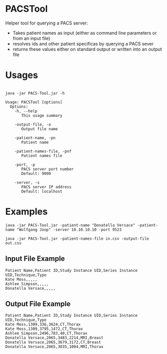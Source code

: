 # PACSTool

Helper tool for querying a PACS server:
* Takes patient names as input (either as command line parameters or from an input file)
* resolves ids and other patient specificas by querying a PACS sever
* returns these values either on standard output or written into an output file

# Usages

```

java -jar PACS-Tool.jar -h

Usage: PACSTool [options]
  Options:
    -h, --help
       This usage summary
       
    -output-file, -o
       Output file name
       
    -patient-name, -pn
       Patient name
       
    -patient-names-file, -pnf
       Patient names file
       
    -port, -p
       PACS server port number
       Default: 9090
       
    -server, -s
       PACS server IP address
       Default: localhost

```

# Examples

```java -jar PACS-Tool.jar -patient-name "Donatella Versace" -patient-name "Wolfgang Joop" -server 10.10.10.10 -port 9523```

```java -jar PACS-Tool.jar -patient-names-file in.csv -output-file out.csv```

## Input File Example

```
Patient Name,Patient ID,Study Instance UID,Series Instance UID,Technique,Type
Kate Moss,,,,,
Ashlee Simpson,,,,,
Donatella Versace,,,,,
```

## Output File Example
```
Patient Name,Patient ID,Study Instance UID,Series Instance UID,Technique,Type
Kate Moss,1309,336,3624,CT,Thorax
Kate Moss,1309,3795,1472,CT,Thorax
Ashlee Simpson,2496,783,40,CT,Thorax
Donatella Versace,2065,3483,2214,MRI,Breast
Donatella Versace,2065,3679,3172,CT,Breast
Donatella Versace,2065,3035,1004,MRI,Thorax
```
